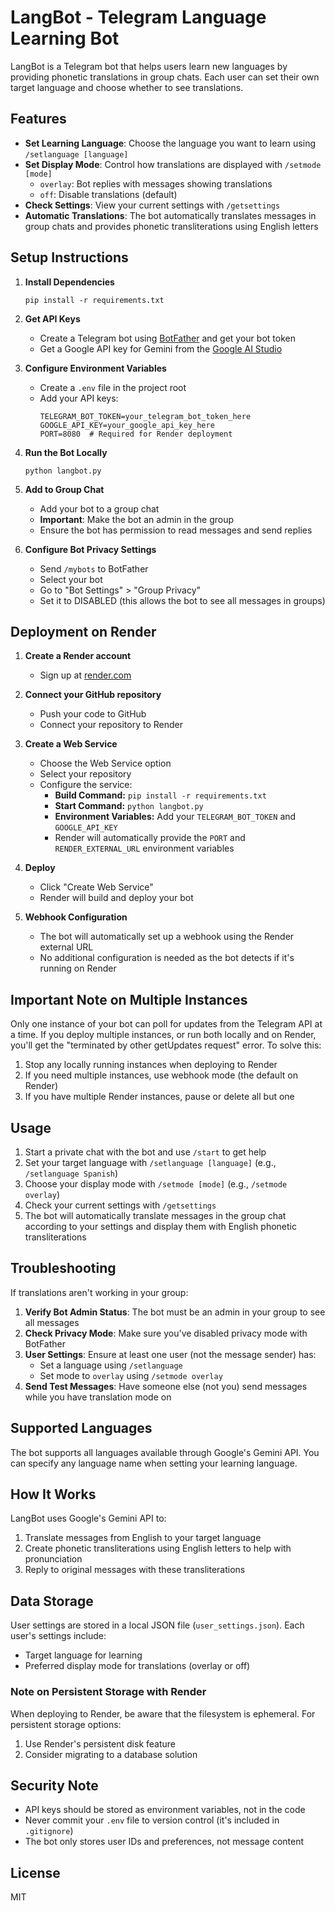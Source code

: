 # LangBot - Telegram Language Learning Bot

LangBot is a Telegram bot that helps users learn new languages by providing phonetic translations in group chats. Each user can set their own target language and choose whether to see translations.

## Features

- **Set Learning Language**: Choose the language you want to learn using `/setlanguage [language]`
- **Set Display Mode**: Control how translations are displayed with `/setmode [mode]`
  - `overlay`: Bot replies with messages showing translations
  - `off`: Disable translations (default)
- **Check Settings**: View your current settings with `/getsettings`
- **Automatic Translations**: The bot automatically translates messages in group chats and provides phonetic transliterations using English letters

## Setup Instructions

1. **Install Dependencies**
   ```
   pip install -r requirements.txt
   ```

2. **Get API Keys**
   - Create a Telegram bot using [BotFather](https://t.me/botfather) and get your bot token
   - Get a Google API key for Gemini from the [Google AI Studio](https://ai.google.dev/)

3. **Configure Environment Variables**
   - Create a `.env` file in the project root
   - Add your API keys:
     ```
     TELEGRAM_BOT_TOKEN=your_telegram_bot_token_here
     GOOGLE_API_KEY=your_google_api_key_here
     PORT=8080  # Required for Render deployment
     ```

4. **Run the Bot Locally**
   ```
   python langbot.py
   ```

5. **Add to Group Chat**
   - Add your bot to a group chat
   - **Important**: Make the bot an admin in the group
   - Ensure the bot has permission to read messages and send replies

6. **Configure Bot Privacy Settings**
   - Send `/mybots` to BotFather
   - Select your bot
   - Go to "Bot Settings" > "Group Privacy"
   - Set it to DISABLED (this allows the bot to see all messages in groups)

## Deployment on Render

1. **Create a Render account**
   - Sign up at [render.com](https://render.com)

2. **Connect your GitHub repository**
   - Push your code to GitHub
   - Connect your repository to Render

3. **Create a Web Service**
   - Choose the Web Service option
   - Select your repository
   - Configure the service:
     - **Build Command:** `pip install -r requirements.txt`
     - **Start Command:** `python langbot.py`
     - **Environment Variables:** Add your `TELEGRAM_BOT_TOKEN` and `GOOGLE_API_KEY`
     - Render will automatically provide the `PORT` and `RENDER_EXTERNAL_URL` environment variables

4. **Deploy**
   - Click "Create Web Service"
   - Render will build and deploy your bot

5. **Webhook Configuration**
   - The bot will automatically set up a webhook using the Render external URL
   - No additional configuration is needed as the bot detects if it's running on Render

## Important Note on Multiple Instances

Only one instance of your bot can poll for updates from the Telegram API at a time. If you deploy multiple instances, or run both locally and on Render, you'll get the "terminated by other getUpdates request" error. To solve this:

1. Stop any locally running instances when deploying to Render
2. If you need multiple instances, use webhook mode (the default on Render)
3. If you have multiple Render instances, pause or delete all but one

## Usage

1. Start a private chat with the bot and use `/start` to get help
2. Set your target language with `/setlanguage [language]` (e.g., `/setlanguage Spanish`)
3. Choose your display mode with `/setmode [mode]` (e.g., `/setmode overlay`)
4. Check your current settings with `/getsettings`
5. The bot will automatically translate messages in the group chat according to your settings and display them with English phonetic transliterations

## Troubleshooting

If translations aren't working in your group:

1. **Verify Bot Admin Status**: The bot must be an admin in your group to see all messages
2. **Check Privacy Mode**: Make sure you've disabled privacy mode with BotFather
3. **User Settings**: Ensure at least one user (not the message sender) has:
   - Set a language using `/setlanguage`
   - Set mode to `overlay` using `/setmode overlay`
4. **Send Test Messages**: Have someone else (not you) send messages while you have translation mode on

## Supported Languages

The bot supports all languages available through Google's Gemini API. You can specify any language name when setting your learning language.

## How It Works

LangBot uses Google's Gemini API to:
1. Translate messages from English to your target language
2. Create phonetic transliterations using English letters to help with pronunciation
3. Reply to original messages with these transliterations

## Data Storage

User settings are stored in a local JSON file (`user_settings.json`). Each user's settings include:
- Target language for learning
- Preferred display mode for translations (overlay or off)

### Note on Persistent Storage with Render
When deploying to Render, be aware that the filesystem is ephemeral. For persistent storage options:
1. Use Render's persistent disk feature
2. Consider migrating to a database solution

## Security Note

- API keys should be stored as environment variables, not in the code
- Never commit your `.env` file to version control (it's included in `.gitignore`)
- The bot only stores user IDs and preferences, not message content

## License

MIT 